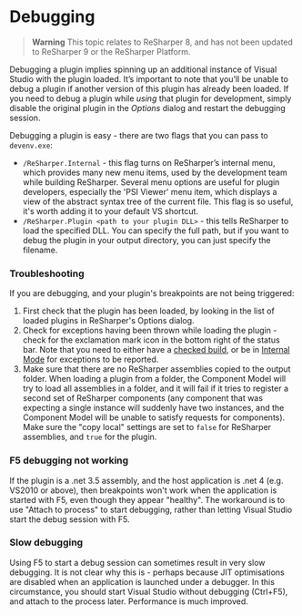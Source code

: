 # Debugging

> **Warning** This topic relates to ReSharper 8, and has not been updated to ReSharper 9 or the ReSharper Platform.

Debugging a plugin implies spinning up an additional instance of Visual Studio with the plugin loaded. It’s important to note that you’ll be unable to debug a plugin if another version of this plugin has already been loaded. If you need to debug a plugin while _using_ that plugin for development, simply disable the original plugin in the _Options_ dialog and restart the debugging session.

Debugging a plugin is easy - there are two flags that you can pass to `devenv.exe`:

* `/ReSharper.Internal` - this flag turns on ReSharper’s internal menu, which provides many new menu items, used by the development team while building ReSharper. Several menu options are useful for plugin developers, especially the 'PSI Viewer' menu item, which displays a view of the abstract syntax tree of the current file. This flag is so useful, it's worth adding it to your default VS shortcut.
* `/ReSharper.Plugin <path to your plugin DLL>` - this tells ReSharper to load the specified DLL. You can specify the full path, but if you want to debug the plugin in your output directory, you can just specify the filename.

### Troubleshooting

If you are debugging, and your plugin's breakpoints are not being triggered:

1. First check that the plugin has been loaded, by looking in the list of loaded plugins in ReSharper's Options dialog.
2. Check for exceptions having been thrown while loading the plugin - check for the exclamation mark icon in the bottom right of the status bar. Note that you need to either have a [checked build](../Intro/Tools.md), or be in [Internal Mode](../Intro/InternalMode.md) for exceptions to be reported.
3. Make sure that there are no ReSharper assemblies copied to the output folder. When loading a plugin from a folder, the Component Model will try to load all assemblies in a folder, and it will fail if it tries to register a second set of ReSharper components (any component that was expecting a single instance will suddenly have two instances, and the Component Model will be unable to satisfy requests for components). Make sure the "copy local" settings are set to `false` for ReSharper assemblies, and `true` for the plugin.

### F5 debugging not working

If the plugin is a .net 3.5 assembly, and the host application is .net 4 (e.g. VS2010 or above), then breakpoints won't work when the application is started with F5, even though they appear "healthy". The workaround is to use "Attach to process" to start debugging, rather than letting Visual Studio start the debug session with F5.

### Slow debugging

Using F5 to start a debug session can sometimes result in very slow debugging. It is not clear why this is - perhaps because JIT optimisations are disabled when an application is launched under a debugger. In this circumstance, you should start Visual Studio without debugging (Ctrl+F5), and attach to the process later. Performance is much improved.


